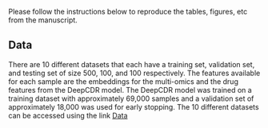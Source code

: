 Please follow the instructions below to reproduce the tables, figures, etc from the manuscript. 

## Data

There are 10 different datasets that each have a training set, validation set, and testing set of size 500, 100, and 100 respectively. The features available for each sample are the embeddings for the multi-omics and the drug features from the DeepCDR model. The DeepCDR model was trained on a training dataset with approximately 69,000 samples and a validation set of approximately 18,000 was used for early stopping.  The 10 different datasets can be accessed using the link [Data](https://github.com/Ved-Piyush/DeepCDR_MEnKF-ANN/tree/main/Data)
